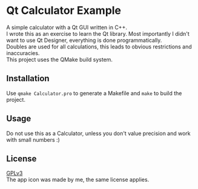 
# Qt Calculator Example 

A simple calculator with a Qt GUI written in C++.   
I wrote this as an exercise to learn the Qt library. Most importantly I didn't want to use Qt Designer, everything is done programmatically.  
Doubles are used for all calculations, this leads to obvious restrictions and inaccuracies.  
This project uses the QMake build system. 

## Installation

Use ```qmake Calculator.pro``` to generate a Makefile and ```make``` to build the project.

## Usage

Do not use this as a Calculator, unless you don't value precision and work with small numbers :)

## License

[GPLv3](https://choosealicense.com/licenses/gpl-3.0)  
The app icon was made by me, the same license applies.

